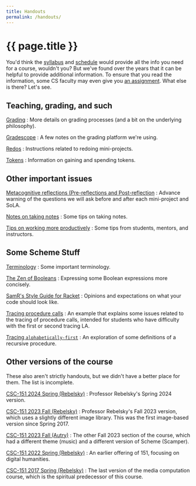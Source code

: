 ```yaml
---
title: Handouts
permalink: /handouts/
---
```

# {{ page.title }}

You'd think the [syllabus](../syllabus) and [schedule](../schedule) would provide all the info you need for a course, wouldn't you?  But we've found over the years that it can be helpful to provide additional information.  To ensure that you read the information, some CS faculty may even give you [an assignment](../assignments/survey).  What else is there?  Let's see.

## Teaching, grading, and such

<!-- Sam
[On teaching and learning](teaching)
  : A bit of philosophy (more or less).
-->

[Grading](grading)
  : More details on grading processes (and a bit on the underlying philosophy).

[Gradescope](gradescope)
  : A few notes on the grading platform we're using.

[Redos](redos)
  : Instructions related to redoing mini-projects.

[Tokens](tokens)
  : Information on gaining and spending tokens.

## Other important issues

<!-- Sam
[Accommodations and adjustments](accommodations)
  : Policies and practices (and why I use two terms)
-->

<!-- Sam
[Accessibility of Web pages](accessibility)
  : Why I try to keep pages accessible and who to report to when they're not.
-->

<!-- Sam
[Academic integrity](academic-integrity)
  : A long document that attempts to explain key issues of academic integrity in this course and in the discipline.
-->

<!-- Sam
[AI programming assistants](ai)
  : Some notes on why I discourage the use of AI programming assistants in my introductory classes.
-->

[Metacognitive reflections (Pre-reflections and Post-reflection](prepost)
  : Advance warning of the questions we will ask before and after each 
    mini-project and SoLA.

[Notes on taking notes](taking-notes)
  : Some tips on taking notes.

[Tips on working more productively](working-tips)
  : Some tips from students, mentors, and instructors.

## Some Scheme Stuff

[Terminology](terminology)
  : Some important terminology.

[The Zen of Booleans](zen-of-booleans)
  : Expressing some Boolean expressions more concisely.

[SamR's Style Guide for Racket](style-guide)
  : Opinions and expectations on what your code should look like.

[Tracing procedure calls](tracing-procedure-calls)
  : An example that explains some issues related to the tracing of procedure calls, intended for students who have difficulty with the first or second tracing LA.

[Tracing `alphabetically-first`](tracing-alphabetically-first)
  : An exploration of some definitions of a recursive procedure.

## Other versions of the course

These also aren't strictly handouts, but we didn't have a better place for them.  The list is incomplete.

[CSC-151 2024 Spring (Rebelsky)](https://rebelsky.cs.grinnell.edu/Courses/CSC151/2024Sp/)
  : Professor Rebelsky's Spring 2024 version.

[CSC-151 2023 Fall (Rebelsky)](https://rebelsky.cs.grinnell.edu/Courses/CSC151/2023Fa/)
  : Professor Rebelsky's Fall 2023 version, which uses a slightly different image library. This was the first image-based version since Spring 2017.

[CSC-151 2023 Fall (Autry)](https://csc151.cs.grinnell.edu)
  : The other Fall 2023 section of the course, which had a different theme (music) and a different version of Scheme (Scamper).

[CSC-151 2022 Spring (Rebelsky)](https://rebelsky.cs.grinnell.edu/Courses/CSC151/2022Sp)
  : An earlier offering of 151, focusing on digital humanities.

[CSC-151 2017 Spring (Rebelsky)](https://rebelsky.cs.grinnell.edu/Courses/CSC151/2017S)
  : The last version of the media computation course, which is the spiritual predecessor of this course.
